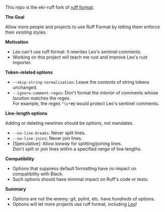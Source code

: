 <!-- https://github.com/edreamleo/ekr-ruff -->

This repo is the ekr-ruff fork of [ruff format](https://github.com/rust-lang/rust).

**The Goal**

Allow more people and projects to use Ruff Format by letting them enforce their *existing* styles.

**Motivation**

- Leo can't use ruff format: it rewrites Leo's sentinel comments.
- Working on this project will teach me rust and improve Leo's rust importer.

**Token-related options**

- `--skip-string-normalization`: Leave the *contents* of string tokens unchanged.
- `--ignore-comment-regex`: Don't format the *interior* of comments whose *location* matches the regex.<br>
   For example, the regex `^\s*#@` would protect Leo's sentinel comments.

**Line-length options**

Adding or deleting newlines should be *options*, not mandates.

- `--no-line-breaks`: Never split lines.
- `--no-line-joins`: Never join lines.
- [Speculative]: Allow *leeway* for splitting/joining lines.<br>
  Don't split or join lines within a specified *range* of line lengths.

**Compatibility**

- Options that suppress default formatting have no impact on compatibility with Black.
- Such options should have minimal impact on Ruff's code or tests.

**Summary**

- Options are not the enemy: git, pylint, etc. have *hundreds* of options.
- Options will let more projects use ruff format, including [Leo](https://leo-editor.github.io/leo-editor/)!
